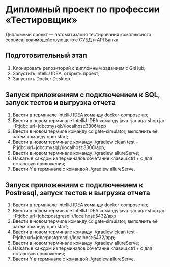 # Дипломный проект по профессии «Тестировщик»

Дипломный проект — автоматизация тестирования комплексного сервиса, взаимодействующего с СУБД и API Банка.

## Подготовительный этап
1. Клонировать репозиторий с дипломным заданием с GitHub;
2. Запустить IntelliJ IDEA, открыть проект;
3. Запустить Docker Desktop. 

## Запуск приложениям с подключением к SQL, запуск тестов и выгрузка отчета
1. Ввести в терминале IntelliJ IDEA команду docker-compose up;
2. Ввести в новом терминале IntelliJ IDEA команду java -jar aqa-shop.jar -P:jdbc.url=jdbc:mysql://localhost:3306/app
3. Ввести в новом термиле команду cd gate-simulator, выполнить её, затем команду npm start;
4. Ввести в новом терминале команду ./gradlew clean test -P:jdbc.url=jdbc:mysql://localhost:3306/app;
5. Ввести в новом терминале команду ./gradlew allureServe;
6. Нажать в каждом из терминалов сочетание клавиш ctrl + с для остановки приложения;
7. Ввести Y в терминале с командой ./gradlew allureServe.

## Запуск приложениям с подключением к Postresql, запуск тестов и выгрузка отчета
1. Ввести в терминале IntelliJ IDEA команду docker-compose up;
2. Ввести в новом терминале IntelliJ IDEA команду java -jar aqa-shop.jar -P:jdbc.url=jdbc:postgresql://localhost:5432/app
3. Ввести в новом термиле команду cd gate-simulator, выполнить её, затем команду npm start;
4. Ввести в новом терминале команду ./gradlew clean test -P:jdbc.url=jdbc:postgresql://localhost:5432/app;
5. Ввести в новом терминале команду ./gradlew allureServe;
6. Нажать в каждом из терминалов сочетание клавиш ctrl + с для остановки приложения;
7. Ввести Y в терминале с командой ./gradlew allureServe.